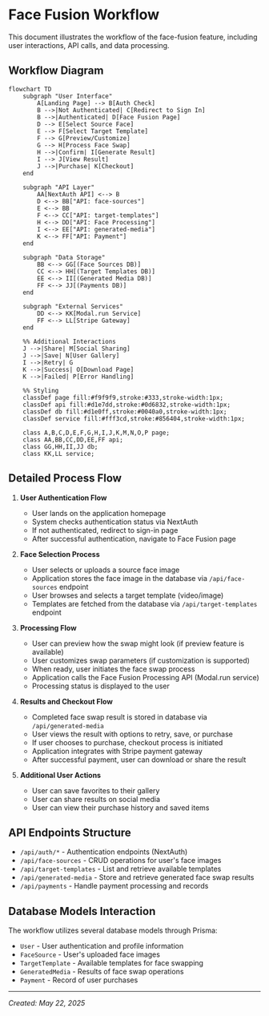 # Face Fusion Workflow

This document illustrates the workflow of the face-fusion feature, including user interactions, API calls, and data processing.

## Workflow Diagram

```mermaid
flowchart TD
    subgraph "User Interface"
        A[Landing Page] --> B[Auth Check]
        B -->|Not Authenticated| C[Redirect to Sign In]
        B -->|Authenticated| D[Face Fusion Page]
        D --> E[Select Source Face]
        E --> F[Select Target Template]
        F --> G[Preview/Customize]
        G --> H[Process Face Swap]
        H -->|Confirm| I[Generate Result]
        I --> J[View Result]
        J -->|Purchase| K[Checkout]
    end

    subgraph "API Layer"
        AA[NextAuth API] <--> B
        D <--> BB["API: face-sources"]
        E <--> BB
        F <--> CC["API: target-templates"]
        H <--> DD["API: Face Processing"]
        I <--> EE["API: generated-media"]
        K <--> FF["API: Payment"]
    end

    subgraph "Data Storage"
        BB <--> GG[(Face Sources DB)]
        CC <--> HH[(Target Templates DB)]
        EE <--> II[(Generated Media DB)]
        FF <--> JJ[(Payments DB)]
    end

    subgraph "External Services"
        DD <--> KK[Modal.run Service]
        FF <--> LL[Stripe Gateway]
    end

    %% Additional Interactions
    J -->|Share| M[Social Sharing]
    J -->|Save| N[User Gallery]
    I -->|Retry| G
    K -->|Success| O[Download Page]
    K -->|Failed| P[Error Handling]

    %% Styling
    classDef page fill:#f9f9f9,stroke:#333,stroke-width:1px;
    classDef api fill:#d1e7dd,stroke:#0d6832,stroke-width:1px;
    classDef db fill:#d1e0ff,stroke:#0040a0,stroke-width:1px;
    classDef service fill:#fff3cd,stroke:#856404,stroke-width:1px;

    class A,B,C,D,E,F,G,H,I,J,K,M,N,O,P page;
    class AA,BB,CC,DD,EE,FF api;
    class GG,HH,II,JJ db;
    class KK,LL service;
```

## Detailed Process Flow

1. **User Authentication Flow**

   - User lands on the application homepage
   - System checks authentication status via NextAuth
   - If not authenticated, redirect to sign-in page
   - After successful authentication, navigate to Face Fusion page

2. **Face Selection Process**

   - User selects or uploads a source face image
   - Application stores the face image in the database via `/api/face-sources` endpoint
   - User browses and selects a target template (video/image)
   - Templates are fetched from the database via `/api/target-templates` endpoint

3. **Processing Flow**

   - User can preview how the swap might look (if preview feature is available)
   - User customizes swap parameters (if customization is supported)
   - When ready, user initiates the face swap process
   - Application calls the Face Fusion Processing API (Modal.run service)
   - Processing status is displayed to the user

4. **Results and Checkout Flow**

   - Completed face swap result is stored in database via `/api/generated-media`
   - User views the result with options to retry, save, or purchase
   - If user chooses to purchase, checkout process is initiated
   - Application integrates with Stripe payment gateway
   - After successful payment, user can download or share the result

5. **Additional User Actions**
   - User can save favorites to their gallery
   - User can share results on social media
   - User can view their purchase history and saved items

## API Endpoints Structure

- `/api/auth/*` - Authentication endpoints (NextAuth)
- `/api/face-sources` - CRUD operations for user's face images
- `/api/target-templates` - List and retrieve available templates
- `/api/generated-media` - Store and retrieve generated face swap results
- `/api/payments` - Handle payment processing and records

## Database Models Interaction

The workflow utilizes several database models through Prisma:

- `User` - User authentication and profile information
- `FaceSource` - User's uploaded face images
- `TargetTemplate` - Available templates for face swapping
- `GeneratedMedia` - Results of face swap operations
- `Payment` - Record of user purchases

---

_Created: May 22, 2025_

